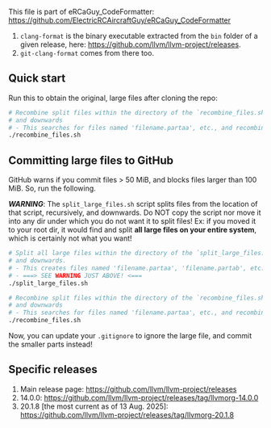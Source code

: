 This file is part of eRCaGuy_CodeFormatter: https://github.com/ElectricRCAircraftGuy/eRCaGuy_CodeFormatter

1. `clang-format` is the binary executable extracted from the `bin` folder of a given release, here: https://github.com/llvm/llvm-project/releases.
1. `git-clang-format` comes from there too.


## Quick start

Run this to obtain the original, large files after cloning the repo: 
```bash
# Recombine split files within the directory of the `recombine_files.sh` script itself,
# and downwards
# - This searches for files named 'filename.partaa', etc., and recombines all parts into one. 
./recombine_files.sh
```


## Committing large files to GitHub

GitHub warns if you commit files > 50 MiB, and blocks files larger than 100 MiB. So, run the following. 

_**WARNING**_: The `split_large_files.sh` script splits files from the location of that script, recursively, and downwards. Do NOT copy the script nor move it into any dir under which you do not want it to split files! Ex: if you moved it to your root dir, it would find and split **all large files on your entire system**, which is certainly not what you want!

```bash
# Split all large files within the directory of the `split_large_files.sh` script itself, 
# and downwards. 
# - This creates files named 'filename.partaa', 'filename.partab', etc.
# - ===> SEE WARNING JUST ABOVE! <===
./split_large_files.sh

# Recombine split files within the directory of the `recombine_files.sh` script itself,
# and downwards
# - This searches for files named 'filename.partaa', etc., and recombines all parts into one. 
./recombine_files.sh
```

Now, you can update your `.gitignore` to ignore the large file, and commit the smaller parts instead!


## Specific releases

1. Main release page: https://github.com/llvm/llvm-project/releases
1. 14.0.0: https://github.com/llvm/llvm-project/releases/tag/llvmorg-14.0.0
1. 20.1.8 [the most current as of 13 Aug. 2025]: https://github.com/llvm/llvm-project/releases/tag/llvmorg-20.1.8

